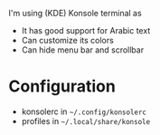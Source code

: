 I'm using (KDE) Konsole terminal as 

+ It has good support for Arabic text
+ Can customize its colors
+ Can hide menu bar and scrollbar

# Configuration

+ konsolerc in `~/.config/konsolerc`
+ profiles in `~/.local/share/konsole`

